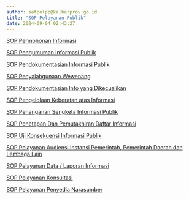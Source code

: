 ```yaml
---
author: satpolpp@kalbarprov.go.id
title: "SOP Pelayanan Publik"
date: 2024-09-04 02:43:27
---
```

<p><a href="/file/DSnSzGCZ5LL7pICL3UNz.pdf">SOP Permohonan Informasi</a></p>

<p><a href="/file/j01dlMtDNNeI35otrKBg.pdf">SOP Pengumuman Informasi Publik</a></p>

<p><a href="https://satpolpp.kalbarprov.go.id/file/5W43ev35nbUV3kOAZAll.pdf">SOP Pendokumentasian Informasi Publik</a></p>

<p><a href="/file/DxYh9Ziwfi7iZaHqItW5.pdf">SOP Penyalahgunaan Wewenang</a></p>

<p><a href="/file/dssk8HqhWNgVJXNPOgo4.pdf">SOP Pendokumentasian Info yang Dikecualikan</a></p>

<p><a href="/file/BYd98R5iExJvLpwegRzj.pdf">SOP Pengelolaan Keberatan atas Informasi</a></p>

<p><a href="/file/VXiCDp3OU1WRdcEGLZm0.pdf">SOP Penanganan Sengketa Informasi Publik</a></p>

<p><a href="/file/SrAkxDrfaYp5iSQJKiWE.pdf">SOP Penetapan Dan Pemutakhiran Daftar Informasi</a></p>

<p><a href="/file/vD8mjOSF1Ply2Yn8CBdV.pdf">SOP Uji Konsekuensi Informasi Publik</a></p>

<p><a href="/file/hODp2QEYW1BQFl2ANkip.pdf">SOP Pelayanan Audiensi Instansi Pemerintah, Pemerintah Daerah dan Lembaga Lain</a></p>

<p><a href="/file/kD24ERVSmPKalJGRnSiw.pdf">SOP Pelayanan Data / Laporan Informasi</a></p>

<p><a href="/file/0KhVQjzGkUWjS4tNqlj9.pdf">SOP Pelayanan Konsultasi</a></p>

<p><a href="/file/aH6cbSP9PFXvYX9mcA0j.pdf">SOP Pelayanan Penyedia Narasumber</a></p>

<p></p>

<p></p>

